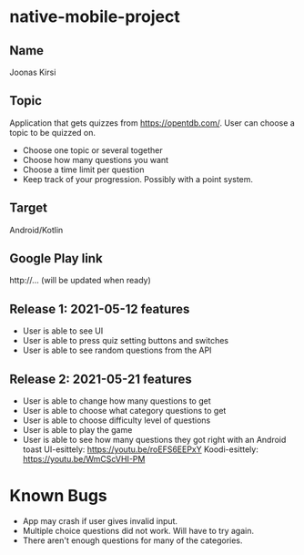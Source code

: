 # native-mobile-project

## Name
Joonas Kirsi

## Topic
Application that gets quizzes from https://opentdb.com/. User can choose a topic to be quizzed on.
- Choose one topic or several together
- Choose how many questions you want
- Choose a time limit per question
- Keep track of your progression. Possibly with a point system.

## Target
Android/Kotlin

## Google Play link
http://… (will be updated when ready)

## Release 1: 2021-05-12 features
 - User is able to see UI
 - User is able to press quiz setting buttons and switches
 - User is able to see random questions from the API

## Release 2: 2021-05-21 features
 - User is able to change how many questions to get
 - User is able to choose what category questions to get
 - User is able to choose difficulty level of questions
 - User is able to play the game
 - User is able to see how many questions they got right with an Android toast
  UI-esittely: https://youtu.be/roEFS6EEPxY
  Koodi-esittely: https://youtu.be/WmCScVHI-PM

 # Known Bugs
  - App may crash if user gives invalid input.
  - Multiple choice questions did not work. Will have to try again.
  - There aren't enough questions for many of the categories.
